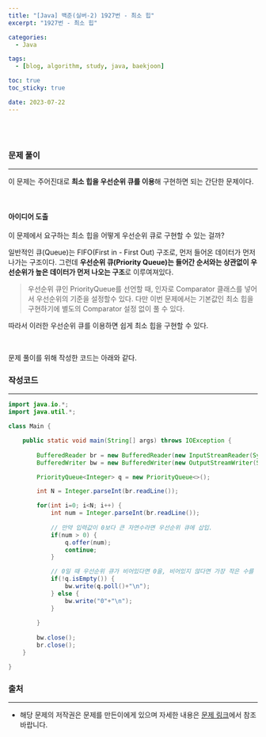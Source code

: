```yaml
---
title: "[Java] 백준(실버-2) 1927번 - 최소 힙"
excerpt: "1927번 - 최소 힙"

categories:
  - Java

tags:
  - [blog, algorithm, study, java, baekjoon]

toc: true
toc_sticky: true

date: 2023-07-22
---
```


<br><br>

### 문제 풀이

---

이 문제는 주어진대로 **최소 힙을 우선순위 큐를 이용**해 구현하면 되는 간단한 문제이다.

<br>

#### 아이디어 도출

이 문제에서 요구하는 최소 힙을 어떻게 우선순위 큐로 구현할 수 있는 걸까?

일반적인 큐(Queue)는 FIFO(First in - First Out) 구조로, 먼저 들어온 데이터가 먼저 나가는 구조이다. 그런데 **우선순위 큐(Priority Queue)는 들어간 순서와는 상관없이 우선순위가 높은 데이터가 먼저 나오는 구조**로 이루여져있다.

> 우선순위 큐인 PriorityQueue를 선언할 때, 인자로 Comparator 클래스를 넣어서 우선순위의 기준을 설정할수 있다. 다만 이번 문제에서는 기본값인 최소 힙을 구현하기에 별도의 Comparator 설정 없이 풀 수 있다.

따라서 이러한 우선순위 큐를 이용하면 쉽게 최소 힙을 구현할 수 있다.

<br>

문제 풀이를 위해 작성한 코드는 아래와 같다.

### 작성코드

---

```java
import java.io.*;
import java.util.*;

class Main {    

    public static void main(String[] args) throws IOException {
        
        BufferedReader br = new BufferedReader(new InputStreamReader(System.in));
        BufferedWriter bw = new BufferedWriter(new OutputStreamWriter(System.out));

        PriorityQueue<Integer> q = new PriorityQueue<>();

        int N = Integer.parseInt(br.readLine());

        for(int i=0; i<N; i++) {
            int num = Integer.parseInt(br.readLine());
            
            // 만약 입력값이 0보다 큰 자연수라면 우선순위 큐에 삽입.
            if(num > 0) {
                q.offer(num);
                continue;
            }

            // 0일 때 우선순위 큐가 비어있다면 0을, 비어있지 않다면 가장 작은 수를 꺼낸다.
            if(!q.isEmpty()) {
                bw.write(q.poll()+"\n");
            } else {
                bw.write("0"+"\n");
            }
            
        }
        
        bw.close();
        br.close();
    }

}
```

### 출처

---

- 해당 문제의 저작권은 문제를 만든이에게 있으며 자세한 내용은 [문제 링크](https://www.acmicpc.net/problem/1927)에서 참조바랍니다.